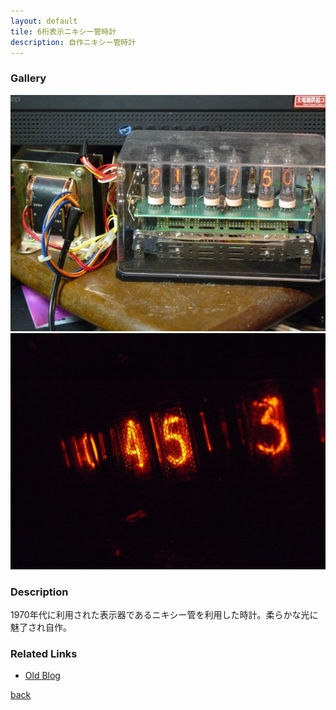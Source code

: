 ```yaml
---
layout: default
tile: 6桁表示ニキシー管時計
description: 自作ニキシー管時計
---
```


### Gallery

  ![](/img/2014/nixie.jpg)
  ![](/img/2014/nixie2.jpg)



### Description

  1970年代に利用された表示器であるニキシー管を利用した時計。柔らかな光に魅了され自作。

### Related Links

* [Old Blog](http://sparks-row.blogspot.jp/2012/09/blog-post.html)

[back](./)